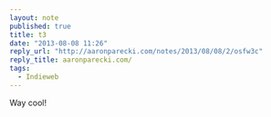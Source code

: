 ```yaml
---
layout: note
published: true
title: t3
date: "2013-08-08 11:26"
reply_url: "http://aaronparecki.com/notes/2013/08/08/2/osfw3c"
reply_title: aaronparecki.com/
tags: 
  - Indieweb
---
```


Way cool!